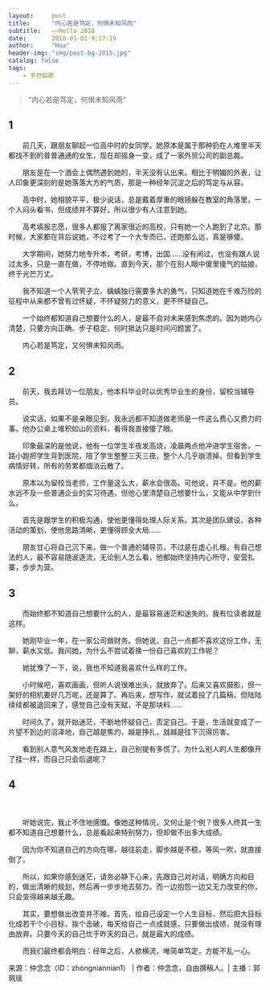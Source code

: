 ```yaml
---
layout:     post
title:      "内心若是笃定，何惧未知风雨"
subtitle:   ——Hello 2018
date:       2018-01-01 9:17:19
author:     "Hua"
header-img: "img/post-bg-2015.jpg"
catalog: false
tags:
    - 岁月如歌
---
```


> “内心若是笃定，何惧未知风雨”


## 1



　　前几天，跟朋友聊起一位高中时的女同学。她原本是属于那种扔在人堆里半天都找不到的普普通通的女生，现在却摇身一变，成了一家外贸公司的副总裁。



　　朋友是在一个酒会上偶然遇到她的，半天没有认出来。相比于明媚的外表，让人印象更深刻的是她落落大方的气质，那是一种经年沉淀之后的笃定与从容。



　　高中时，她相貌平平，极少说话，总是戴着厚重的眼镜躲在教室的角落里，一个人闷头看书，但成绩并不算好，所以很少有人注意到她。



　　高考填报志愿，很多人都报了离家很近的高校，只有她一个人跑到了北京。那时候，大家都在背后说她，不过考了一个大专而已，还跑那么远，真是够傻。



　　大学期间，她努力地专升本，考研，考博，出国……没有闲过，也没有跟人说过太多，只是一直在做，不停地做。直到今天，那个在别人眼中傻里傻气的姑娘，终于光芒万丈。



　　我不知道一个人茕茕孑立、蝺蝺独行需要多大的勇气，只知道她在千难万险的征程中从来都不曾有过怀疑，不怀疑努力的意义，更不怀疑自己。



　　一个始终都知道自己想要什么的人，是最不会对未来感到焦虑的。因为她内心清楚，只要方向正确、步子稳定，何时抵达只是时间问题罢了。



　　内心若是笃定，又何惧未知风雨。



## 2



　　前天，我去拜访一位朋友，他本科毕业时以优秀毕业生的身份，留校当辅导员。



　　说实话，如果不是亲眼见到，我永远都不知道做老师是一件这么费心又费力的事。他办公桌上堆积如山的资料，看得我直接傻了眼。



　　印象最深的是他说，他有一位学生半夜发高烧，凌晨两点他冲进学生宿舍，一路小跑把学生背到医院，陪了学生整整三天三夜，整个人几乎崩溃掉。但看到学生病情好转，所有的劳累都烟消云散了。



　　原本以为留校当老师，工作量这么大，薪水会很高。可他说，并不是。他的薪水远不及一些普通企业的实习待遇，但他心里清楚自己想要什么，又能从中学到什么。



　　首先是跟学生的积极沟通，使他更懂得处理人际关系。其次是团队建设、各种活动的策划，使他思路清晰，更懂得顾全大局……



　　朋友甘心将自己沉下来，做一个普通的辅导员，不过是在虚心扎根。有自己想法的人，最不容易随波逐流，无论别人怎么看，他都始终坚持内心所守，安营扎寨，步步为营。



## 3



　　而始终都不知道自己想要什么的人，是最容易迷茫和迷失的。我有位读者就是这样。



　　她刚毕业一年，在一家公司做财务。但她说，自己一点都不喜欢这份工作，无聊，薪水又低。我问她，为什么不尝试着换一份自己喜欢的工作呢？



　　她犹豫了一下，说，我也不知道我喜欢什么样的工作。




　　小时候吧，喜欢画画，但听人说很难出头，就放弃了。后来又喜欢摄影，但一架好的相机要好几万呢，还是算了。再后来，想写作，就试着投了几篇稿，但陆陆续续都被退回来了，感觉自己没有天赋，不是那块料……



　　时间久了，就开始迷茫，不断地怀疑自己，否定自己。于是，生活就变成了一片望不到边的沼泽地，自己越是焦灼，越是挣扎，就越是往下沉得厉害。



　　看到别人意气风发地走在路上，自己别提有多慌了。为什么别人的人生都像开了挂一样，而自己只会后退呢？



## 4

　

　　听她说完，我止不住地感慨。像她这种情况，又何止是个例？很多人终其一生都不知道自己想要什么，总是看起来特别努力，但却做不出多大成绩。



　　因为你不知道自己的方向在哪，越往前走，脚步越是不稳，等风一吹，就直接倒了。



　　所以，如果你感到迷茫，请务必静下心来，先跟自己对对话，明确方向和目的，做出清晰的规划，然后再一步步地去努力。而一边抱怨一边又无力改变的你，只会变得越来越无趣。



　　其实，要想做出改变并不难。首先，给自己设定一个人生目标，然后把大目标化成若干个小目标，挨个击破，每天给自己一点成就感，只要做出成绩，就没有理由放弃。只要今天的自己优于昨天的自己，就是最大的成绩。



　　而我们最终都会明白：经年之后，人欲横流，唯简单笃定，方能不乱一心。



来源：仲念念（ID：zhongniannian1） | 作者：仲念念，自由撰稿人。| 主播：郭珮瑶
